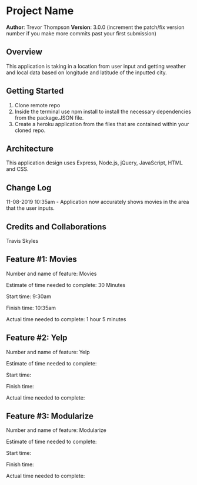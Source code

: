 # Project Name

**Author**: Trevor Thompson
**Version**: 3.0.0 (increment the patch/fix version number if you make more commits past your first submission)

## Overview

This application is taking in a location from user input and getting weather and local data based on longitude and latitude of the inputted city.

## Getting Started

1. Clone remote repo
2. Inside the terminal use npm install to install the necessary dependencies from the package.JSON file.
3. Create a heroku application from the files that are contained within your cloned repo.

## Architecture

This application design uses Express, Node.js, jQuery, JavaScript, HTML and CSS.

## Change Log

11-08-2019 10:35am - Application now accurately shows movies in the area that the user inputs.

## Credits and Collaborations
  Travis Skyles

## Feature #1: Movies

Number and name of feature: Movies

Estimate of time needed to complete: 30 Minutes

Start time: 9:30am

Finish time: 10:35am

Actual time needed to complete: 1 hour 5 minutes

## Feature #2: Yelp

Number and name of feature: Yelp

Estimate of time needed to complete:

Start time: 

Finish time: 

Actual time needed to complete: 

## Feature #3: Modularize

Number and name of feature: Modularize

Estimate of time needed to complete: 

Start time: 

Finish time: 

Actual time needed to complete: 
